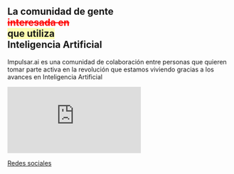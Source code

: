 <section>
  <div class="relative items-center w-full px-5 py-12 mx-auto md:px-12 lg:px-16 max-w-7xl lg:py-24">
    <div class="flex w-full mx-auto text-left">
      <div class="relative inline-flex items-center mx-auto align-middle">
        <div class="text-center">
    <h1 class="home max-w-4xl text-2xl font-bold leading-none tracking-tighter text-neutral-600 md:text-5xl lg:text-6xl lg:max-w-7xl">
        La comunidad de gente <br>
        <del style="color: red;">interesada en</del><br class="hidden lg:block">
        <ins style="background-color: rgba(255, 255, 0, 0.3); text-decoration: none;">que utiliza</ins> <br>Inteligencia Artificial
    </h1>
          <p class="text-gray-500">Impulsar.ai es una comunidad de colaboración entre personas que quieren tomar parte activa en la revolución que estamos viviendo gracias a los avances en Inteligencia Artificial</p>
          <div class="iframe-container">
            <div class="iframe-wrapper">
              <iframe src="https://www.youtube.com/embed/YktVU4FKB0Y" title="¿Qué es impulsar.ai?" frameborder="0" allow="accelerometer; autoplay; clipboard-write; encrypted-media; gyroscope; picture-in-picture; web-share" referrerpolicy="strict-origin-when-cross-origin" allowfullscreen></iframe>
            </div>
          </div>
        </div>
      </div>
    </div>
  </div>
</section>

[Redes sociales](redes.md#socialNetworks ':include')